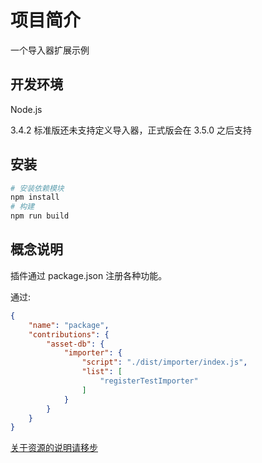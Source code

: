 # 项目简介

一个导入器扩展示例

## 开发环境

Node.js

3.4.2 标准版还未支持定义导入器，正式版会在 3.5.0 之后支持

## 安装

```bash
# 安装依赖模块
npm install
# 构建
npm run build
```

## 概念说明

插件通过 package.json 注册各种功能。

通过:

```json
{
    "name": "package",
    "contributions": {
        "asset-db": {
            "importer": {
                "script": "./dist/importer/index.js",
                "list": [
                    "registerTestImporter"
                ]
            }
        }
    }
}

```

[关于资源的说明请移步](./docs/asset-cn.md)
